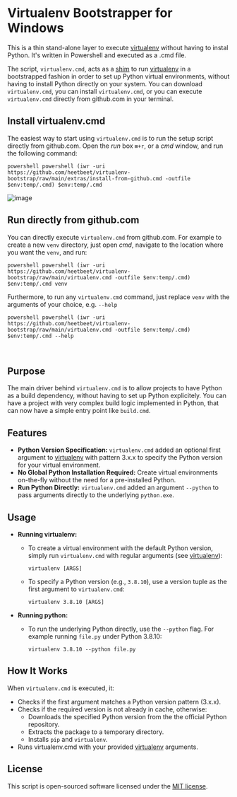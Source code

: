 # Virtualenv Bootstrapper for Windows

This is a thin stand-alone layer to execute [virtualenv](https://virtualenv.pypa.io/en/latest/user_guide.html) without having to instal Python. It's written in Powershell and executed as a .cmd file.

The script, `virtualenv.cmd`, acts as a [shim](https://en.wikipedia.org/wiki/Shim_(computing)) to run [virtualenv](https://virtualenv.pypa.io/en/latest/user_guide.html) in a bootstrapped fashion in order to set up Python virtual environments, without having to install Python directly on your system. You can download `virtualenv.cmd`, you can install `virtualenv.cmd`, or you can execute `virtualenv.cmd` directly from github.com in your terminal.

## Install virtualenv.cmd
The easiest way to start using `virtualenv.cmd` is to run the setup script directly from github.com. Open the _run_ box `⊞+r`, or a _cmd_ window, and run the following command:

    powershell powershell (iwr -uri https://github.com/heetbeet/virtualenv-bootstrap/raw/main/extras/install-from-github.cmd -outfile $env:temp/.cmd) $env:temp/.cmd

![image](https://github.com/heetbeet/virtualenv-bootstrap/assets/4103775/1ad3be85-3458-40af-95b3-fad900cd6a0f)


## Run directly from github.com
You can directly execute `virtualenv.cmd` from github.com. For example to create a new `venv` directory, just open _cmd_, navigate to the location where you want the `venv`, and run:

    powershell powershell (iwr -uri https://github.com/heetbeet/virtualenv-bootstrap/raw/main/virtualenv.cmd -outfile $env:temp/.cmd) $env:temp/.cmd venv

Furthermore, to run any `virtualenv.cmd` command, just replace `venv` with the arguments of your choice, e.g. `--help`

    powershell powershell (iwr -uri https://github.com/heetbeet/virtualenv-bootstrap/raw/main/virtualenv.cmd -outfile $env:temp/.cmd) $env:temp/.cmd --help

<br>

## Purpose
The main driver behind `virtualenv.cmd` is to allow projects to have Python as a build dependency, without having to set up Python explicitely.
You can have a project with very complex build logic implemented in Python, that can now have a simple entry point like `build.cmd`.

## Features

- **Python Version Specification:** `virtualenv.cmd` added an optional first argument to [virtualenv](https://virtualenv.pypa.io/en/latest/user_guide.html) with pattern 3.x.x to specify the Python version for your virtual environment.
- **No Global Python Installation Required:** Create virtual environments on-the-fly without the need for a pre-installed Python.
- **Run Python Directly:** `virtualenv.cmd` added an argument `--python` to pass arguments directly to the underlying `python.exe`.

## Usage

- **Running virtualenv:**
   - To create a virtual environment with the default Python version, simply run `virtualenv.cmd` with regular arguments (see [virtualenv](https://virtualenv.pypa.io/en/latest/user_guide.html)):
     ```
     virtualenv [ARGS]
     ```
   - To specify a Python version (e.g., `3.8.10`), use a version tuple as the first argument to `virtualenv.cmd`:
     ```
     virtualenv 3.8.10 [ARGS]
     ```

- **Running python:**
   - To run the underlying Python directly, use the `--python` flag. For example running `file.py` under Python 3.8.10:
     ```
     virtualenv 3.8.10 --python file.py
     ```


## How It Works

When `virtualenv.cmd` is executed, it:
- Checks if the first argument matches a Python version pattern (3.x.x).
- Checks if the required version is not already in cache, otherwise:
    - Downloads the specified Python version from the the official Python repository.
    - Extracts the package to a temporary directory.
    - Installs `pip` and `virtualenv`.
- Runs virtualenv.cmd with your provided [virtualenv](https://virtualenv.pypa.io/en/latest/user_guide.html) arguments.

## License

This script is open-sourced software licensed under the [MIT license](https://opensource.org/licenses/MIT).
